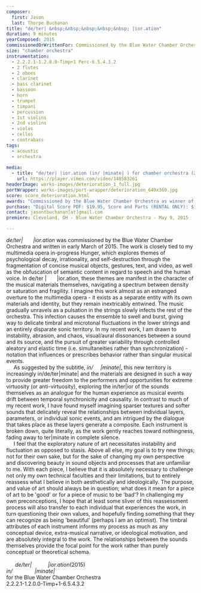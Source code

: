```yaml
---
composer:
  first: Jason
  last: Thorpe Buchanan
title: "de/ter| &nbsp;&nbsp;&nbsp;&nbsp;&nbsp; |ior.ation"
duration: 9 minutes
yearComposed: 2015
commissionedOrWrittenFor: Commissioned by the Blue Water Chamber Orchestra as winner of Iron Composer 2014
size: "chamber orchestra"
instrumentation:
  - 2.2.2.1-1.2.0.0-Timp+1 Perc-6.5.4.3.2
  - 2 flutes
  - 2 oboes
  - clarinet
  - bass clarinet
  - bassoon
  - horn
  - trumpet
  - timpani
  - percussion
  - 1st violins
  - 2nd violins
  - violas
  - cellos
  - contrabass
tags:
  - acoustic
  - orchestra
  
media:
  - title: "de/ter| |ior.ation (in/ |minate| ) for chamber orchestra (2015) by Jason Thorpe Buchanan"
    url: https://player.vimeo.com/video/148583261
headerImage: works-images/deterioration_1_full.jpg
portWrapper: works-images/port-wrapper/deterioration_640x360.jpg
score: score_deterioration.html
awards: "Commissioned by the Blue Water Chamber Orchestra as winner of Iron Composer 2014"
purchase: "Digital Score PDF: $19.95, Score and Parts (RENTAL ONLY): $199.95"
contact: jasontbuchanan[at]gmail.com
premiere: Cleveland, OH - Blue Water Chamber Orchestra - May 9, 2015

---
```

<em>de/ter| &nbsp;&nbsp;&nbsp;&nbsp;&nbsp;   |ior.ation</em> was commissioned by the Blue Water Chamber Orchestra and written in early March of 2015. The work is closely tied to my multimedia opera in-progress Hunger, which explores themes of psychological decay, irrationality, and self-destruction through the fragmentation of concise musical objects, gestures, text, and video, as well as the obfuscation of semantic content in regard to speech and the human voice. In de/ter | &nbsp;&nbsp;&nbsp;&nbsp;&nbsp;       |ior.ation, these themes are manifest in the character of the musical materials themselves, navigating a spectrum between density or saturation and fragility. I imagine this work almost as an estranged overture to the multimedia opera - it exists as a separate entity with its own materials and identity, but they remain inextricably entwined. The music gradually unravels as a pulsation in the strings slowly infects the rest of the orchestra. This infection causes the ensemble to swell and burst, giving way to delicate timbral and microtonal fluctuations in the lower strings and an entirely disparate sonic territory. In my recent work, I am drawn to instability, abrasion, and chaos, visual/aural dissonances between a sound and its source, and the pursuit of greater variability through controlled aleatory and elastic time (i.e. simultaneities rather than synchronization) - notation that influences or prescribes behavior rather than singular musical events.
<br>&nbsp;&nbsp;&nbsp;&nbsp;	As suggested by the subtitle, <em>in/  &nbsp;&nbsp;&nbsp;     |minate|</em>, this new territory is increasingly in/de/ter|minate| and the materials are designed in such a way to provide greater freedom to the performers and opportunities for extreme virtuosity (or anti-virtuosity), exploring the in/ter|ior of the sounds themselves as an analogue for the human experience as musical events drift between temporal synchronicity and causality. In contrast to much of my recent work, I have found myself imagining sparser textures and softer sounds that delicately reveal the relationships between individual layers, parameters, or individual sonic events, and am intrigued by the dialogue that takes place as these layers generate a composite. Each instrument is broken down, quite literally, as the work gently reaches toward nothingness, fading away to ter|minate in complete silence.
<br>&nbsp;&nbsp;&nbsp;&nbsp; I feel that the exploratory nature of art necessitates instability and fluctuation as opposed to stasis. Above all else, my goal is to try new things; not for their own sake, but for the sake of changing my own perspective and discovering beauty in sound objects and processes that are unfamiliar to me. With each piece, I believe that it is absolutely necessary to challenge not only my own technical faculties and their limitations, but to entirely reassess what I believe in both aesthetically and ideologically.  The purpose, and value of art should always be in question; what does it mean for a piece of art to be 'good' or for a piece of music to be 'bad'? In challenging my own preconceptions, I hope that at least some sliver of this reassessment process will also transfer to each individual that experiences the work, in turn questioning their own values, and hopefully finding something that they can recognize as being 'beautiful' (perhaps I am an optimist). The timbral attributes of each instrument informs my process as much as any conceptual device, extra-musical narrative, or ideological motivation, and are absolutely integral to the work. The relationships between the sounds themselves provide the focal point for the work rather than purely conceptual or theoretical schema.
<br><br>
&nbsp;&nbsp;&nbsp;&nbsp;&nbsp; *de/ter| &nbsp;&nbsp;&nbsp;&nbsp;&nbsp;&nbsp; &nbsp;&nbsp;     |ior.ation*(2015)<br>*in/ &nbsp;&nbsp;&nbsp;&nbsp;&nbsp;&nbsp;&nbsp;&nbsp;&nbsp;&nbsp;&nbsp;&nbsp;&nbsp; |minate|* <br>
for the Blue Water Chamber Orchestra<br>
2.2.2.1-1.2.0.0-Timp+1-6.5.4.3.2



<!--  <iframe width="98%" height="20" scrolling="no" frameborder="no" src="https://w.soundcloud.com/player/?url=https%3A//api.soundcloud.com/tracks/206776238&amp;color=ff5500&amp;inverse=true&amp;auto_play=false&amp;show_user=false"></iframe></center> -->
